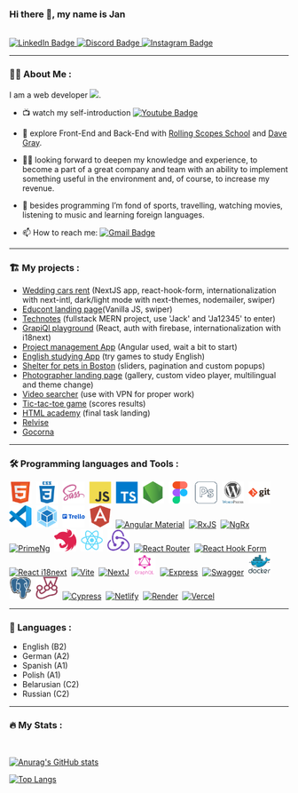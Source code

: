 ### Hi there 👋, my name is Jan

<img src="https://komarev.com/ghpvc/?username=janChorny&style=flat-square&color=yellow" alt=""/>

<div id="badges">
  <a href="https://www.linkedin.com/in/jan-chorny/">
    <img src="https://img.shields.io/badge/LinkedIn-blue?style=for-the-badge&logo=linkedin&logoColor=white" alt="LinkedIn Badge"/>
  </a>
   <a href="https://discordapp.com/users/908057931122102272/">
    <img src="https://img.shields.io/badge/Discord-darkblue?logo=discord&logoColor=white&style=for-the-badge" alt="Discord Badge"/>
  </a>
  <a href="https://www.instagram.com/jan_chorny/?hl=ru">
    <img src="https://img.shields.io/badge/Instagram-purple?logo=instagram&logoColor=white&style=for-the-badge" alt="Instagram Badge"/>
  </a>
</div>

---

### :man_technologist: About Me :
I am a web developer <img src="https://media.giphy.com/media/WUlplcMpOCEmTGBtBW/giphy.gif" width="30">.

- 📺 watch my self-introduction [![Youtube Badge](https://img.shields.io/badge/-JanChorny-red?style=flat&logo=Youtube&logoColor=white)](https://youtu.be/VE8yUIvbDLc) 

- :telescope: explore Front-End and Back-End with <a href="https://rs.school/">Rolling Scopes School</a> and <a href="https://www.youtube.com/@DaveGrayTeachesCode">Dave Gray</a>.

- 👨‍💼 looking forward to deepen my knowledge and experience, to become a part of a great company and team with an ability to implement something useful in the environment and, of course, to increase my revenue.

- 🥊 besides programming I’m fond of sports, travelling, watching movies, listening to music and learning foreign languages.

- :mailbox: How to reach me: [![Gmail Badge](https://img.shields.io/badge/-janchorny@gmail.com-white?style=flat&logo=Gmail&logoColor=red)](mailto:janchorny@gmail.com)

---

### 🏗️ My projects :
<ul>
  <li><a href="https://wedding-cortege.vercel.app/">Wedding cars rent</a> (NextJS app, react-hook-form, internationalization with next-intl, dark/light mode with next-themes, nodemailer, swiper)</li> 
  <li><a href="https://funny-pony-68b758.netlify.app/">Educont landing page</a>(Vanilla JS, swiper)</li> 
  <li><a href="https://technotes-0ban.onrender.com/dash">Technotes</a> (fullstack MERN project, use 'Jack' and 'Ja12345' to enter)</li>
  <li><a href="https://deploy-preview-9--react-final-task.netlify.app/">GrapiQl playground</a> (React, auth with firebase, internationalization with i18next)</li>
  <li><a href="https://project-management-app.onrender.com/">Project management App</a> (Angular used, wait a bit to start)</li>
  <li><a href="https://rslang-freenokke.netlify.app/">English studying App</a> (try games to study English)</li>
  <li><a href="https://janchorny.github.io/shelter/pages/main/">Shelter for pets in Boston</a> (sliders, pagination and custom popups)</li>
  <li><a href="https://janchorny.github.io/photographer/">Photographer landing page</a> (gallery, custom video player, multilingual and theme change)</li>
  <li><a href="https://janchorny.github.io/video-searcher/">Video searcher</a> (use with VPN for proper work)</li>
  <li><a href="https://janchorny.github.io/tic-tac-toe/">Tic-tac-toe game</a> (scores results)</li>
  <li><a href="https://janchorny.github.io/html-academy/">HTML academy</a> (final task landing)</li>
  <li><a href="https://janchorny.github.io/relvise/">Relvise</a></li>
  <li><a href="https://janchorny.github.io/gocorona/">Gocorna</a></li>
</ul>

---

### :hammer_and_wrench: Programming languages and Tools :

<div>
  <a href="https://www.w3schools.com/html/"><img src="https://github.com/devicons/devicon/blob/master/icons/html5/html5-original.svg" title="HTML5" alt="HTML" width="40" height="40"/></a>&nbsp;
  <a href="https://www.w3schools.com/css/"><img src="https://github.com/devicons/devicon/blob/master/icons/css3/css3-plain-wordmark.svg"  title="CSS3" alt="CSS" width="40" height="40"/></a>&nbsp;
  <a href="https://sass-lang.com/"><img src="https://github.com/devicons/devicon/blob/master/icons/sass/sass-original.svg"  title="SASS" alt="SASS" width="40" height="40"/></a>&nbsp;
  <a href="https://learn.javascript.ru/"><img src="https://github.com/devicons/devicon/blob/master/icons/javascript/javascript-original.svg" title="JavaScript" alt="JavaScript" width="40" height="40"/></a>&nbsp;
  <a href="https://www.typescriptlang.org/"><img src="https://github.com/devicons/devicon/blob/master/icons/typescript/typescript-original.svg" title="TypeScript" alt="TypeScript" width="40" height="40"/></a>&nbsp;
  <a href="https://nodejs.org/en/"><img src="https://github.com/devicons/devicon/blob/master/icons/nodejs/nodejs-original.svg" title="NodeJS" alt="NodeJS" width="40" height="40"/></a>&nbsp;
  <a href="https://www.figma.com/"><img src="https://github.com/devicons/devicon/blob/master/icons/figma/figma-original.svg" title="Figma" **alt="Figma" width="40" height="40"/></a>&nbsp;
  <a href="https://www.adobe.com/cis_ru/products/photoshop.html"><img src="https://github.com/devicons/devicon/blob/master/icons/photoshop/photoshop-line.svg" title="Photoshop" **alt="Photoshop" width="40" height="40"/></a>&nbsp;
  <a href="https://wordpress.org/"><img src="https://github.com/devicons/devicon/blob/master/icons/wordpress/wordpress-original.svg" title="Wordpress" **alt="Wordpress" width="40" height="40"/></a>&nbsp;
  <a href="https://git-scm.com/"><img src="https://github.com/devicons/devicon/blob/master/icons/git/git-original-wordmark.svg" title="Git" **alt="Git" width="40" height="40"/></a>&nbsp;
  <a href="https://code.visualstudio.com/"><img src="https://github.com/devicons/devicon/blob/master/icons/vscode/vscode-original.svg" title="VScode" **alt="VSCode" width="40" height="40"/></a>&nbsp;
  <a href="https://webpack.js.org/"><img src="https://github.com/devicons/devicon/blob/master/icons/webpack/webpack-original.svg" title="Webpack" **alt="Webpack" width="40" height="40"/></a>&nbsp;
  <a href="https://trello.com/"><img src="https://github.com/devicons/devicon/blob/master/icons/trello/trello-plain-wordmark.svg" title="Trello" **alt="Trello" width="40" height="40"/></a>&nbsp;
    <a href="https://angular.io/"><img src="https://github.com/devicons/devicon/blob/master/icons/angularjs/angularjs-plain.svg" title="Angular" alt="Angular MaterialL" width="40" height="40"/></a>&nbsp;
  <a href="https://material.angular.io/"><img src="https://material.angular.io/assets/img/angular-material-logo.svg" title="Angular Material" alt="Angular Material" width="40" height="40"/></a>&nbsp;
  <a href="https://rxjs.dev/"><img src="https://rxjs.dev/generated/images/marketing/home/Rx_Logo-512-512.png" title="RxJS" alt="RxJS" width="40" height="40"/></a>&nbsp;
  <a href="https://ngrx.io/"><img src="https://ngrx.io/assets/images/badge.svg" title="NgRx" alt="NgRx" width="40" height="40"/></a>&nbsp;
  <a href="https://www.primefaces.org/primeng/"><img src="https://primefaces.org/cdn/primeng/images/primeng-logo-dark.svg" title="PrimeNg" alt="PrimeNg" width="100" height="40"/></a>&nbsp;
  <a href="https://nestjs.com/"><img src="https://github.com/devicons/devicon/blob/master/icons/nestjs/nestjs-plain.svg" title="NestJS" alt="NestJS" width="40" height="40"/></a>&nbsp;
  <a href="https://react.dev/"><img src="https://github.com/devicons/devicon/blob/master/icons/react/react-original.svg" title="React" alt="React" width="40" height="40"/></a>&nbsp;
  <a href="https://redux.js.org/"><img src="https://github.com/devicons/devicon/blob/master/icons/redux/redux-original.svg" title="Redux" alt="Redux" width="40" height="40"/></a>&nbsp;
  <a href="https://reactrouter.com/en/main"><img src="https://cdn.freebiesupply.com/logos/large/2x/react-router-logo-png-transparent.png" title="React Router" alt="React Router" width="60" height="40"/></a>&nbsp;
  <a href="https://www.react-hook-form.com/"><img src="https://react-hook-form.com/images/logo/react-hook-form-logo-only.png" title="React Hook Form" alt="React Hook Form" width="40" height="40"/></a>&nbsp;
  <a href="https://react.i18next.com/"><img src="https://www.gitbook.com/cdn-cgi/image/width=40,dpr=2,height=40,fit=contain,format=auto/https%3A%2F%2F4042378089-files.gitbook.io%2F~%2Ffiles%2Fv0%2Fb%2Fgitbook-legacy-files%2Fo%2Fspaces%252F-L9iS6WpW81N7RGRTQ-K%252Favatar.png%3Fgeneration%3D1523345851027218%26alt%3Dmedia" title="React i18next" alt="React i18next" width="40" height="40"/></a>&nbsp;
  <a href="https://vitejs.dev/"><img src="https://vitejs.dev/logo.svg" title="Vite" alt="Vite" width="40" height="40"/></a>&nbsp;
  <a href="https://nextjs.org/"><img src="https://res.cloudinary.com/practicaldev/image/fetch/s--RpUfSAFP--/c_imagga_scale,f_auto,fl_progressive,h_1080,q_auto,w_1080/https://dev-to-uploads.s3.amazonaws.com/uploads/articles/8otweo5ef6kwc26rmxe5.png" title="NextJS" alt="NextJ" width="40" height="40"/></a>&nbsp;
  <a href="https://graphql.org/"><img src="https://github.com/devicons/devicon/blob/master/icons/graphql/graphql-plain-wordmark.svg" title="GraphQL" alt="GraphQL" width="40" height="40"/></a>&nbsp;
  <a href="https://expressjs.com/"><img src="https://w7.pngwing.com/pngs/925/447/png-transparent-express-js-node-js-javascript-mongodb-node-js-text-trademark-logo.png" title="Express" alt="Express" width="40" height="40"/></a>&nbsp;
  <a href="https://swagger.io/"><img src="https://upload.wikimedia.org/wikipedia/commons/a/ab/Swagger-logo.png" title="Swagger" alt="Swagger" width="40" height="40"/></a>&nbsp;
  <a href="https://www.docker.com/"><img src="https://github.com/devicons/devicon/blob/master/icons/docker/docker-original-wordmark.svg" title="Docker" alt="Docker" width="40" height="40"/></a>&nbsp;
  <a href="https://www.postgresql.org/"><img src="https://github.com/devicons/devicon/blob/master/icons/postgresql/postgresql-original.svg" title="PostgeSQL" alt="PostgreSQL" width="40" height="40"/></a>&nbsp;
  <a href="https://jestjs.io/"><img src="https://github.com/devicons/devicon/blob/master/icons/jest/jest-plain.svg" title="Jest" alt="Jest" width="40" height="40"/></a>&nbsp;
  <a href="https://www.cypress.io/"><img src="https://www.cypress.io/_astro/navbar-brand._O9_em9E.svg" title="Cypress" alt="Cypress" width="70" height="30"/></a>&nbsp;
  <a href="https://www.netlify.com/"><img src="https://cdn.freebiesupply.com/logos/large/2x/netlify-logo-png-transparent.png" title="Netlify" alt="Netlify" width="40" height="40"/><a/>&nbsp;
  <a href="https://www.render.com/"><img src="https://avatars.githubusercontent.com/u/42682871?s=280&v=4" title="Render" alt="Render" width="40" height="40"/></a>&nbsp;
  <a href="https://vercel.com/home"><img src="https://pbs.twimg.com/media/F3BW7x3bwAATNkj?format=png&name=4096x4096" title="Vercel" alt="Vercel" width="70" height="40"/></a>&nbsp;
</div>

---

### 💬 Languages :

<ul>
  <li>English (B2)</li>
  <li>German (A2)</li>
  <li>Spanish (A1)</li>
  <li>Polish (A1)</li>
  <li>Belarusian (C2)</li>
  <li>Russian (C2)</li>
</ul>

---

### :fire: My Stats :

<img src="https://www.codewars.com/users/janChorny/badges/large" alt=""/>

[![Anurag's GitHub stats](https://github-readme-stats.vercel.app/api?username=janChorny&hide=issues,contribs&show_icons=true&theme=vision-friendly-dark)](https://github.com/anuraghazra/github-readme-stats)

[![Top Langs](https://github-readme-stats.vercel.app/api/top-langs/?username=janChorny&layout=compact&theme=merko&langs_count=4)](https://github.com/anuraghazra/github-readme-stats)

<!--
**janChorny/janChorny** is a ✨ _special_ ✨ repository because its `README.md` (this file) appears on your GitHub profile.

Here are some ideas to get you started:

- 🔭 I’m currently working on ...
- 🌱 I’m currently learning ...
- 👯 I’m looking to collaborate on ...
- 🤔 I’m looking for help with ...
- 💬 Ask me about ...
- 📫 How to reach me: ...
- 😄 Pronouns: ...
- ⚡ Fun fact: ...
-->

